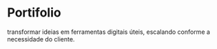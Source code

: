 # Portifolio
transformar ideias em ferramentas digitais úteis, escalando conforme a necessidade do cliente.
